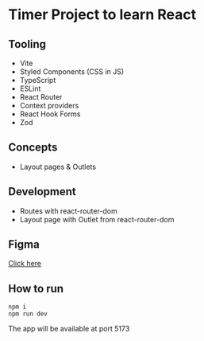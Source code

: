 # Timer Project to learn React

## Tooling

- Vite
- Styled Components (CSS in JS)
- TypeScript
- ESLint
- React Router
- Context providers
- React Hook Forms
- Zod

## Concepts

- Layout pages & Outlets

## Development

- Routes with react-router-dom
- Layout page with Outlet from react-router-dom

## Figma
 [Click here](https://www.figma.com/file/BAIfCHAbrIu1QAEXbSJYbR/Ignite-Timer-(Community)?node-id=313%3A964&t=kzMVTvNy6zL903cl-1)

## How to run

`npm i` <br>
`npm run dev`

The app will be available at port 5173
